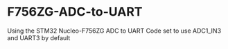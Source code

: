 # F756ZG-ADC-to-UART
Using the STM32 Nucleo-F756ZG ADC to UART
Code set to use ADC1_IN3 and UART3 by default
